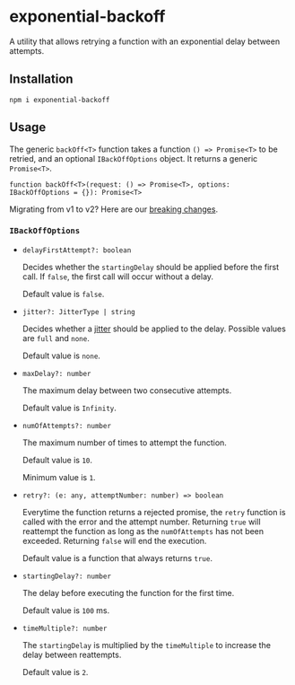 # exponential-backoff

A utility that allows retrying a function with an exponential delay between attempts.

## Installation

```
npm i exponential-backoff
```

## Usage

The generic `backOff<T>` function takes a function `() => Promise<T>` to be retried, and an optional `IBackOffOptions` object. It returns a generic `Promise<T>`.

```
function backOff<T>(request: () => Promise<T>, options: IBackOffOptions = {}): Promise<T>
```

Migrating from v1 to v2? Here are our [breaking changes](https://github.com/coveo/exponential-backoff/tree/master/doc/v1-to-v2-migration.md).

### `IBackOffOptions`

- `delayFirstAttempt?: boolean`

  Decides whether the `startingDelay` should be applied before the first call. If `false`, the first call will occur without a delay.

  Default value is `false`.

- `jitter?: JitterType | string`

  Decides whether a [jitter](https://aws.amazon.com/blogs/architecture/exponential-backoff-and-jitter/) should be applied to the delay. Possible values are `full` and `none`.

  Default value is `none`.

- `maxDelay?: number`

  The maximum delay between two consecutive attempts.

  Default value is `Infinity`.

- `numOfAttempts?: number`

  The maximum number of times to attempt the function.

  Default value is `10`.

  Minimum value is `1`.

- `retry?: (e: any, attemptNumber: number) => boolean`

  Everytime the function returns a rejected promise, the `retry` function is called with the error and the attempt number. Returning `true` will reattempt the function as long as the `numOfAttempts` has not been exceeded. Returning `false` will end the execution.

  Default value is a function that always returns `true`.

- `startingDelay?: number`

  The delay before executing the function for the first time.

  Default value is `100` ms.

- `timeMultiple?: number`

  The `startingDelay` is multiplied by the `timeMultiple` to increase the delay between reattempts.

  Default value is `2`.
